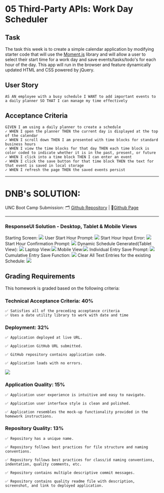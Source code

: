 # 05 Third-Party APIs: Work Day Scheduler

## Task

The task this week is to create a simple calendar application by modifying starter code that will use the [Moment.js](https://momentjs.com/) library and will allow a user to select their start time for a work day and save events/tasks/todo's for each hour of the day. This app will run in the browser and feature dynamically updated HTML and CSS powered by jQuery.

## User Story

```
AS AN employee with a busy schedule I WANT to add important events to a daily planner SO THAT I can manage my time effectively
```

## Acceptance Criteria

```
GIVEN I am using a daily planner to create a schedule
✓ WHEN I open the planner THEN the current day is displayed at the top of the calendar
✓ WHEN I scroll down THEN I am presented with time blocks for standard business hours
✓ WHEN I view the time blocks for that day THEN each time block is color coded to indicate whether it is in the past, present, or future
✓ WHEN I click into a time block THEN I can enter an event
✓ WHEN I click the save button for that time block THEN the text for that event is saved in local storage
✓ WHEN I refresh the page THEN the saved events persist
```
--------------------------------
# DNB's SOLUTION: 
UNC Boot Camp Submission: 🗂️ [Github Repository](https://github.com/DionneNoellaBarretto/05-Hourly_Workday_Scheduler-using_jQuery) | 📄[Github Page](https://dionnenoellabarretto.github.io/05-Hourly_Workday_Scheduler-using_jQuery/)

--------------------------------
### ResponseUI Solution - Desktop, Tablet & Mobile Views
Starting Screen: <img src= "./Assets/images/StarterScreen.png">
User Start Hour Prompt: <img src= "./Assets/images/UserStartHourPrompt.png">
Start Hour Input Error: <img src= "./Assets/images/StartHourInputError.png">
Start Hour Confirmation Prompt: <img src= "./Assets/images/StartHourInputConfirmation.png">
Dynamic Schedule Generated(Tablet View): <img src= "./Assets/images/ScheduleScreen(TabletView).png">
Laptop View:<img src= "./Assets/images/LaptopView.png">
Mobile View:<img src= "./Assets/images/MobileView.png">
Individual Entry Save Prompt: <img src= "./Assets/images/IndividualSavePrompt.png">
Cumulative Entry Save Function: <img src= "./Assets/images/AddButton.png">
Clear All Text Entries for the existing Schedule: <img src= "./Assets/images/DeleteEntriesforExistingSchedule(ClearAllText).png">


## Grading Requirements

This homework is graded based on the following criteria: 

### Technical Acceptance Criteria: 40%

```
✅ Satisfies all of the preceding acceptance criteria
✅ Uses a date utility library to work with date and time
```

### Deployment: 32%

```
✅ Application deployed at live URL.

✅ Application GitHub URL submitted.

✅ GitHub repository contains application code.

✅ Application loads with no errors.
```
<img src= "./Assets/images/NoErrorsOnPageLoad.png">

### Application Quality: 15%
```
✅ Application user experience is intuitive and easy to navigate.

✅ Application user interface style is clean and polished.

✅ Application resembles the mock-up functionality provided in the homework instructions.
```

### Repository Quality: 13%

```
✅ Repository has a unique name.

✅ Repository follows best practices for file structure and naming conventions.

✅ Repository follows best practices for class/id naming conventions, indentation, quality comments, etc.

✅ Repository contains multiple descriptive commit messages.

✅ Repository contains quality readme file with description, screenshot, and link to deployed application.
```